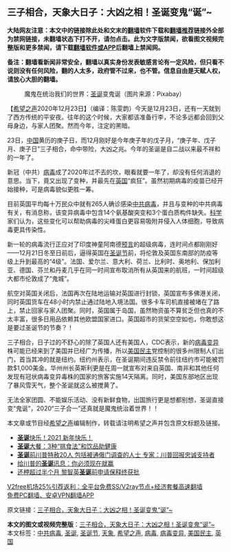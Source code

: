  <h2>三子相合，天象大日子：大凶之相！圣诞变鬼“诞”~</h2> <p class="notice"><b>大陆网友注意：本文中的链接除此处和文末的<a href="https://github.com/bannedbook/fanqiang" >翻墙</a>软件下载和<a href="https://github.com/killgcd/justmysocks/blob/master/README.md">翻墙推荐</a>链接外全部为禁网链接，未翻墙状态下打不开，请勿点击。此为文字版禁闻，欲看图文视频完整版和更多禁闻，请下载<a href="https://github.com/bannedbook/fanqiang">翻墙软件或APP</a>后翻墙上禁闻网。</p><p>备注：翻墙看新闻非常安全，翻墙以真实身份发表敏感言论有一定风险，但只看不说则没有任何风险，翻的人太多，政府管不过来，也不管。信息自由是天赋人权，请放心大胆的翻墙。</b></p>  <div class="entry"> <figure><figcaption>魔鬼在统治我们的世界：<a href="https://www.bannedbook.org/bnews/tag/%E5%9C%A3%E8%AF%9E/" class="st_tag internal_tag" rel="tag" title="标签 圣诞 下的日志">圣诞</a>变鬼诞（图片来源：Pixabay）</figcaption></figure> <p>【<span class='wp_keywordlink_affiliate'><a href="https://www.soundofhope.org" title="希望之声" target="_blank">希望之声</a></span>2020年12月23日】（编译：陈雯韵）今天是12月23日，还有一天就到了西方传统的平安夜。往年的这个时候，大家都该准备行李，不论多远都会回到父母身边，与家人团聚。然而今年，注定的黑暗。</p> <p>23日，<span class='wp_keywordlink_affiliate'><a href="https://www.bannedbook.org/" title="中国" target="_blank">中国</a></span>黄历的庚子日，而12月刚好是今年庚子年的戊子月，“庚子年、戊子月、庚子日”三子相合，命中带险，大凶之兆。今年的圣诞是自二战以来最不祥和的一年了。</p> <p>新冠（中共）<a href="https://www.bannedbook.org/bnews/tag/%e7%97%85%e6%af%92/" class="st_tag internal_tag" rel="tag" title="标签 病毒 下的日志">病毒</a>成了2020年过不去的坎，眼看就要一年了，却没有任何消退的意思。当下，竟又出现了变种，并最先在<a href="https://www.bannedbook.org/bnews/tag/%e8%8b%b1%e5%9b%bd/" class="st_tag internal_tag" rel="tag" title="标签 英国 下的日志">英国</a>“疯狂”。虽然初期病毒的疫苗已经开始接种，可是病毒貌似更胜一筹。</p>  <p>目前英国平均每十万民众中就有265人确诊感染<a href="https://www.bannedbook.org/bnews/tag/%e4%b8%ad%e5%85%b1%e7%97%85%e6%af%92/" class="st_tag internal_tag" rel="tag" title="标签 中共病毒 下的日志">中共病毒</a>，并且与变种的中共病毒有关，有消息称，该变异病毒中包含14个氨基酸突变和3个蛋白质构件缺失。<span class='wp_keywordlink'><a href="https://www.bannedbook.org/forum11/topic309.html" title="禁片：“科学”的棍子" target="_blank">科学</a></span>家们认为，这些变化可以帮助病毒的尖峰蛋白更容易吸附并侵入人体细胞，导致病毒更具传染性。</p> <p>新一轮的病毒流行正应对了印度神童阿南德<span class='wp_keywordlink'><a href="https://www.bannedbook.org/forum5/" title="预言玄学禁书下载" rel="nofollow">预言</a></span>的超级病毒，连时间点都刚刚好——12月21日冬至日前后，逼得英国在<a href="https://www.bannedbook.org/bnews/tag/%e5%9c%a3%e8%af%9e%e8%8a%82/" class="st_tag internal_tag" rel="tag" title="标签 圣诞节 下的日志">圣诞节</a>前，将伦敦及英国东南部的防疫等级上升到最高的“4级”。法国、爱尔兰、意大利、荷兰、比利时、奥地利、保加利亚、德国、芬兰和丹麦几乎在同一时间宣布取消所有从英国来的航班，一时间超级大都市伦敦成了“鬼城”。</p> <p></p>  <p>航空对英国关闭后，法国再次在陆地运输对英国进行封锁，英国宣布多佛港关闭，同时英国货车在48小时内禁止通过陆地入境法国。很多卡车司机直接被堵在了路上，禁止回家与家人团聚。同时，英国属于岛国，虽然物资虽不算贫乏但也真的不太丰富，很多日用品依赖其他欧盟国家进口。英国超市的货架空空如也，你敢想这是要过圣诞节的节奏？！</p> <p>三子相合，日子过的不舒心的除了英国人还有美国人，CDC表示，新的<a href="https://www.bannedbook.org/bnews/tag/%E7%97%85%E6%AF%92%E5%8F%98%E5%BC%82/" class="st_tag internal_tag" rel="tag" title="标签 病毒变异 下的日志">病毒变异</a>株可能已经来到了美国并已经广为传播，所以<a href="https://www.bannedbook.org/bnews/tag/%e7%be%8e%e5%9b%bd%e6%b0%91%e4%b8%bb/" class="st_tag internal_tag" rel="tag" title="标签 美国民主 下的日志">美国民主</a>党控制的很多州限制人们出门，首当其冲的就是纽约。纽约州表示，在圣诞期间违反禁令前往纽约市可能被罚款$1,000美金。华州州长英斯利更是在周一就宣布对来自英国、南非和其他任何发现有冠状病毒变异毒株的国家的旅客实施14天隔离。同时，美国东部地区出现了暴风雪天气，整个圣诞就这么被搅黄了。</p> <p></p>  <p>无法全家团圆、不能娱乐活动、没有新鲜食物，出国旅行更是想都别想，圣诞直接变“鬼诞”，2020“三子合一”还真就是魔鬼统治着世界！！</p> <p>本文章或节目经<a href="https://www.bannedbook.org/bnews/tag/%e5%b8%8c%e6%9c%9b%e4%b9%8b%e5%a3%b0/" class="st_tag internal_tag" rel="tag" title="标签 希望之声 下的日志">希望之声</a>编辑制作，转载请注明希望之声并包含原文标题及链接。</p> <ul class='op-related-articles' title='相关阅读'> <li><a href='https://www.bannedbook.org/bnews/bannedvideo/20201224/1454020.html' target='_blank'><b>圣诞</b>快乐！2021 新年快乐！</a></li> <li><a href='https://www.bannedbook.org/bnews/lifebaike/20201224/1453989.html' target='_blank'><b>圣诞</b>大餐：3种“挑食法”和饮品助健康</a></li> <li><a href='https://www.bannedbook.org/bnews/bannedvideo/20201224/1453953.html' target='_blank'><b>圣诞</b>前川普特赦20人 包括被通俄门调查的人士 专家：川普回报忠诚支持者</a></li> <li><a href='https://www.bannedbook.org/bnews/cbnews/20201224/1453795.html' target='_blank'>给川普的<b>圣诞</b>讯息：你必须现在就赢</a></li> <li><a href='https://www.bannedbook.org/bnews/headline/20201223/1453631.html' target='_blank'>还柙超过半个月 黎智英<b>圣诞</b>前申请保释终获批</a></li> </ul> <p class="texttj"> <a href="https://www.bannedbook.org/forum23/topic22702.html" target="_blank">V2free机场25%引荐返利：全平台免费SS/V2ray节点+经济套餐高速翻墙</a><br/> <a href="https://github.com/bannedbook/fanqiang/wiki/%E7%A6%81%E9%97%BB%E7%BD%91%E5%AE%89%E5%8D%93%E7%BF%BB%E5%A2%99%E6%96%B0%E9%97%BBAPP" target="_blank">免费PC翻墙、安卓VPN翻墙APP</a></p><p>原文链接：<a class="src_link"  href="https://www.soundofhope.org/post/456697" target="_blank">三子相合，天象大日子：大凶之相！圣诞变鬼“诞”~</a></p> <a name='sharetosocial'></a>       <div><b>本文的图文或视频完整版</b>：<a href='https://www.bannedbook.org/bnews/comments/20201224/1454040.html'>三子相合，天象大日子：大凶之相！圣诞变鬼“诞”~</a></div>  </div><!--END ENTRY--> <div class="postfooter"> <div>本文标签：<a href="https://www.bannedbook.org/bnews/tag/%e4%b8%ad%e5%85%b1%e7%97%85%e6%af%92/" rel="tag">中共病毒</a>, <a href="https://www.bannedbook.org/bnews/tag/%E5%9C%A3%E8%AF%9E/" rel="tag">圣诞</a>, <a href="https://www.bannedbook.org/bnews/tag/%e5%9c%a3%e8%af%9e%e8%8a%82/" rel="tag">圣诞节</a>, <a href="https://www.bannedbook.org/bnews/tag/%E5%A4%A9%E8%B1%A1/" rel="tag">天象</a>, <a href="https://www.bannedbook.org/bnews/tag/%e5%b8%8c%e6%9c%9b%e4%b9%8b%e5%a3%b0/" rel="tag">希望之声</a>, <a href="https://www.bannedbook.org/bnews/tag/%e7%97%85%e6%af%92/" rel="tag">病毒</a>, <a href="https://www.bannedbook.org/bnews/tag/%E7%97%85%E6%AF%92%E5%8F%98%E5%BC%82/" rel="tag">病毒变异</a>, <a href="https://www.bannedbook.org/bnews/tag/%e7%be%8e%e5%9b%bd%e6%b0%91%e4%b8%bb/" rel="tag">美国民主</a>, <a href="https://www.bannedbook.org/bnews/tag/%e8%8b%b1%e5%9b%bd/" rel="tag">英国</a></div>  </div><!--END POSTFOOTER--> 